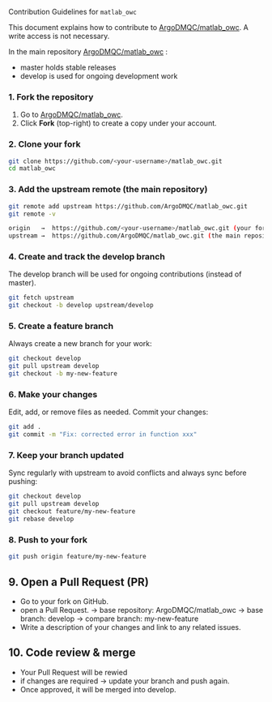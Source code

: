 Contribution Guidelines for `matlab_owc`

This document explains how to contribute to [ArgoDMQC/matlab_owc](https://github.com/ArgoDMQC/matlab_owc). 
A write access is not necessary.

In the main repository  [ArgoDMQC/matlab_owc](https://github.com/ArgoDMQC/matlab_owc) :

- master holds stable releases
- develop is used for ongoing development work

### 1. Fork the repository
1. Go to [ArgoDMQC/matlab_owc](https://github.com/ArgoDMQC/matlab_owc).  
2. Click **Fork** (top-right) to create a copy under your account.

### 2. Clone your fork
```bash
git clone https://github.com/<your-username>/matlab_owc.git
cd matlab_owc
```
### 3. Add the upstream remote (the main repository)
 ```bash
git remote add upstream https://github.com/ArgoDMQC/matlab_owc.git
git remote -v
```
 ```bash
origin   →  https://github.com/<your-username>/matlab_owc.git (your fork)
upstream →  https://github.com/ArgoDMQC/matlab_owc.git (the main repository)
```
      
### 4. Create and track the develop branch

The develop branch will be used for ongoing contributions (instead of master).

```bash
git fetch upstream
git checkout -b develop upstream/develop
```

### 5.  Create a feature branch 

Always create a new branch for your work:

```bash
git checkout develop
git pull upstream develop
git checkout -b my-new-feature
 ```

### 6. Make your changes

Edit, add, or remove files as needed.
Commit your changes:

```bash
git add .
git commit -m "Fix: corrected error in function xxx"
 ```
### 7. Keep your branch updated

Sync regularly with upstream to avoid conflicts and always sync before pushing:

```bash
git checkout develop
git pull upstream develop
git checkout feature/my-new-feature
git rebase develop
```
### 8. Push to your fork
```bash
git push origin feature/my-new-feature
```
## 9. Open a Pull Request (PR)

- Go to your fork on GitHub.
- open a Pull Request.
    -> base repository: ArgoDMQC/matlab_owc
     -> base branch: develop
    -> compare branch: my-new-feature
- Write a  description of your changes and link to any related issues.

## 10. Code review & merge

- Your Pull Request will be rewied
- if changes are required → update your branch and push again.
- Once approved, it will be merged into develop.

